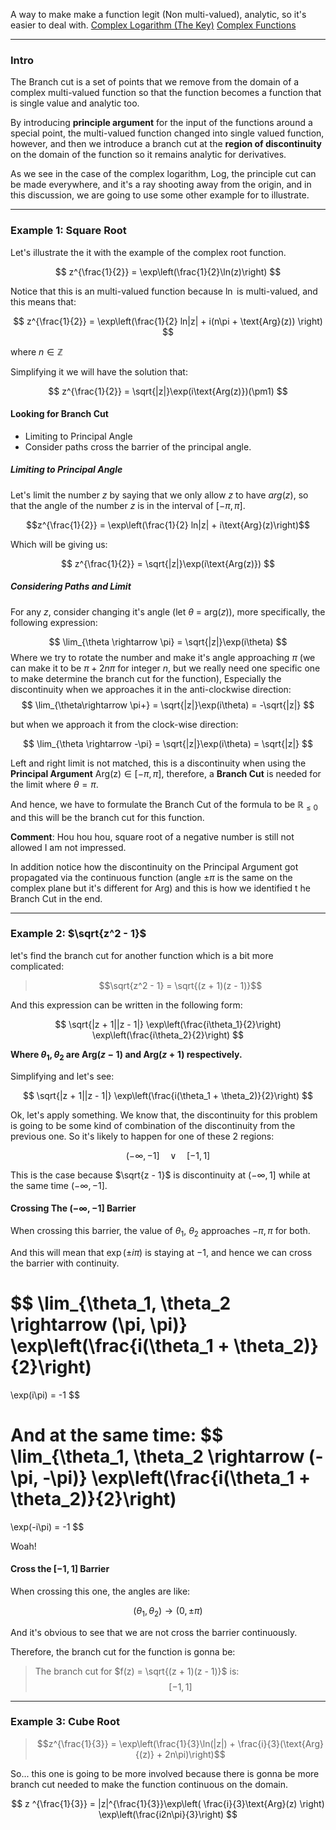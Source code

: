 A way to make make a function legit (Non multi-valued), analytic, so it's easier to deal with. 
[Complex Logarithm (The Key)](Complex%20Logarithm%20(The%20Key).md)
[Complex Functions](Complex%20Functions.md)

---

### Intro

The Branch cut is a set of points that we remove from the domain of a complex multi-valued function so that the function becomes a function that is single value and analytic too. 

By introducing **principle argument** for the input of the functions around a special point, the multi-valued function changed into single valued function, however, and then we introduce a branch cut at the  **region of discontinuity** on the domain of the function so it remains analytic for derivatives. 

As we see in the case of the complex logarithm, $\text{Log}$, the principle cut can be made everywhere, and it's a ray shooting away from the origin, and in this discussion, we are going to use some other example for to illustrate. 

---

### Example 1: Square Root 
Let's illustrate the it with the example of the complex root function. 

$$
z^{\frac{1}{2}} = \exp\left(\frac{1}{2}\ln(z)\right)
$$

Notice that this is an multi-valued function because $\ln$ is multi-valued, and this means that: 

$$
z^{\frac{1}{2}} = \exp\left(\frac{1}{2} ln|z| + i(n\pi + \text{Arg}(z)) \right)
$$

where $n \in \mathbb{Z}$

Simplifying it we will have the solution that: 

$$
z^{\frac{1}{2}} = \sqrt{|z|}\exp(i\text{Arg(z)})(\pm1)
$$
#### Looking for Branch Cut
* Limiting to Principal Angle
* Consider paths cross the barrier of the principal angle. 
##### Limiting to Principal Angle
Let's limit the number $z$ by saying that we only allow $z$ to have $arg(z)$, so that the angle of the number $z$ is in the interval of $[-\pi, \pi]$. 

$$z^{\frac{1}{2}} = \exp\left(\frac{1}{2} ln|z| + i\text{Arg}(z)\right)$$

Which will be giving us: 

$$
z^{\frac{1}{2}} = \sqrt{|z|}\exp(i\text{Arg(z)})
$$

##### Considering Paths and Limit

For any $z$, consider changing it's angle (let $\theta$ = $\text{arg}(z)$), more specifically, the following expression: 

$$
\lim_{\theta \rightarrow \pi} = \sqrt{|z|}\exp(i\theta)
$$
Where we try to rotate the number and make it's angle approaching $\pi$ (we can make it to be $\pi + 2n\pi$ for integer $n$, but we really need one specific one to make determine the branch cut for the function), 
Especially the discontinuity when we approaches it in the anti-clockwise direction: 
$$
\lim_{\theta\rightarrow \pi+} = \sqrt{|z|}\exp(i\theta) = -\sqrt{|z|}
$$

but when we approach it from the clock-wise direction: 

$$
\lim_{\theta \rightarrow -\pi} = \sqrt{|z|}\exp(i\theta) = \sqrt{|z|} 
$$

Left and right limit is not matched, this is a discontinuity when using the **Principal Argument** $\text{Arg(z)} \in [-\pi, \pi]$, therefore, a **Branch Cut** is needed for the limit where $\theta = \pi$. 

And hence, we have to formulate the Branch Cut of the formula to be $\mathbb{R}_{\leq 0}$ and this will be the branch cut for this function. 

**Comment**: 
Hou hou hou, square root of a negative number is still not allowed I am not impressed. 

In addition notice how the discontinuity on the Principal Argument got propagated via the continuous function (angle $\pm\pi$ is the same on the complex plane but it's different for $\text{Arg}$) and this is how we identified t he Branch Cut in the end. 

---

### Example 2: $\sqrt{z^2 - 1}$

let's find the branch cut for another function which is a bit more complicated: 

> $$\sqrt{z^2 - 1} = \sqrt{(z + 1)(z - 1)}$$

And this expression can be written in the following form: 

$$
\sqrt{|z + 1||z - 1|}
\exp\left(\frac{i\theta_1}{2}\right)
\exp\left(\frac{i\theta_2}{2}\right)
$$

**Where $\theta_1, \theta_2$ are $\text{Arg}(z - 1)$ and $\text{Arg}(z + 1)$ respectively.**

Simplifying and let's see: 

$$
\sqrt{|z + 1||z - 1|}
\exp\left(\frac{i(\theta_1 + \theta_2)}{2}\right)
$$

Ok, let's apply something. We know that, the discontinuity for this problem is going to be some kind of combination of the discontinuity from the previous one. 
So it's likely to happen for one of these 2 regions: 

$$(-\infty, -1] \quad \vee \quad[-1, 1]$$

This is the case because $\sqrt{z - 1}$ is discontinuity at $(-\infty, 1]$ while at the same time $(-\infty, -1]$. 


#### Crossing The $(-\infty, -1]$ Barrier

When crossing this barrier, the value of $\theta_1$, $\theta_2$ approaches $-\pi,\pi$ for both. 

And this will mean that $\exp(\pm i\pi)$ is staying at $-1$, and hence we can cross the barrier with continuity. 

$$
\lim_{\theta_1, \theta_2 \rightarrow (\pi, \pi)}
\exp\left(\frac{i(\theta_1 + \theta_2)}{2}\right)
=
\exp(i\pi) = -1
$$

And at the same time: 
$$
\lim_{\theta_1, \theta_2 \rightarrow (-\pi, -\pi)}
\exp\left(\frac{i(\theta_1 + \theta_2)}{2}\right)
=
\exp(-i\pi) = -1
$$

Woah! 

#### Cross the $[-1, 1]$ Barrier

When crossing this one, the angles are like: 

$$
(\theta_1, \theta_2) \rightarrow (0, \pm\pi)
$$

And it's obvious to see that we are not cross the barrier continuously. 

Therefore, the branch cut for the function is gonna be: 

> The branch cut for $f(z) = \sqrt{(z + 1)(z - 1)}$ is: $$[-1, 1]$$



---
### Example 3: Cube Root

> $$z^{\frac{1}{3}} = \exp\left(\frac{1}{3}\ln(|z|) + \frac{i}{3}(\text{Arg}{(z)}  + 2n\pi)\right)$$

So... this one is going to be more involved because there is gonna be more branch cut needed to make the function continuous on the domain. 

$$
z ^{\frac{1}{3}} = |z|^{\frac{1}{3}}\exp\left(
\frac{i}{3}\text{Arg}(z)
\right) 
\exp\left(\frac{i2n\pi}{3}\right)
$$




